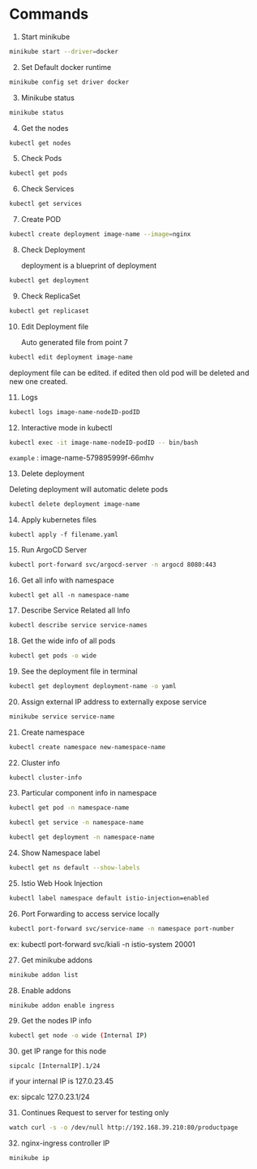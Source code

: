 # Commands

1. Start minikube

```bash
minikube start --driver=docker
```

2. Set Default docker runtime

```bash
minikube config set driver docker
```

3. Minikube status

```bash
minikube status
```

4. Get the nodes

```bash
kubectl get nodes
```

5. Check Pods

```bash
kubectl get pods
```

6. Check Services

```bash
kubectl get services
```

7. Create POD

```bash
kubectl create deployment image-name --image=nginx
```

8. Check Deployment

   deployment is a blueprint of deployment

```bash
kubectl get deployment
```

9. Check ReplicaSet

```bash
kubectl get replicaset
```

10. Edit Deployment file

    Auto generated file from point 7

```bash
kubectl edit deployment image-name
```

deployment file can be edited. if edited then old pod will be deleted and new one created.

11. Logs

```bash
kubectl logs image-name-nodeID-podID
```

12. Interactive mode in kubectl

```bash
kubectl exec -it image-name-nodeID-podID -- bin/bash
```

`example` : image-name-579895999f-66mhv

13. Delete deployment

Deleting deployment will automatic delete pods

```bash
kubectl delete deployment image-name
```

14. Apply kubernetes files

```
kubectl apply -f filename.yaml
```

15. Run ArgoCD Server

```bash
kubectl port-forward svc/argocd-server -n argocd 8080:443
```

16. Get all info with namespace

```
kubectl get all -n namespace-name
```

17. Describe Service Related all Info

```bash
kubectl describe service service-names
```

18. Get the wide info of all pods

```bash
kubectl get pods -o wide
```

19. See the deployment file in terminal

```bash
kubectl get deployment deployment-name -o yaml
```

20. Assign external IP address to externally expose service

```bash
minikube service service-name
```

21. Create namespace

```bash
kubectl create namespace new-namespace-name
```

22. Cluster info

```bash
kubectl cluster-info
```

23. Particular component info in namespace

```bash
kubectl get pod -n namespace-name

kubectl get service -n namespace-name

kubectl get deployment -n namespace-name
```

24. Show Namespace label

```bash
kubectl get ns default --show-labels
```

25. Istio Web Hook Injection

```bash
kubectl label namespace default istio-injection=enabled
```

26. Port Forwarding to access service locally

```bash
kubectl port-forward svc/service-name -n namespace port-number
```

ex: kubectl port-forward svc/kiali -n istio-system 20001

27. Get minikube addons

```bash
minikube addon list
```

28. Enable addons

```bash
minikube addon enable ingress
```

29. Get the nodes IP info

```bash
kubectl get node -o wide (Internal IP)
```

30. get IP range for this node

```
sipcalc [InternalIP].1/24
```

if your internal IP is 127.0.23.45

ex: sipcalc 127.0.23.1/24

31. Continues Request to server for testing only

```bash
watch curl -s -o /dev/null http://192.168.39.210:80/productpage
```

32. nginx-ingress controller IP

```
minikube ip
```
